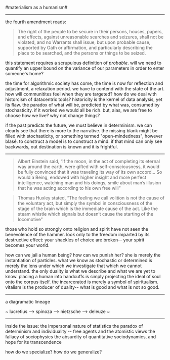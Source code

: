#materialism as a humanism#

---

the fourth amendment reads:

>The right of the people to be secure in their persons, houses, papers, and effects, against unreasonable searches and seizures, shall not be violated, and no Warrants shall issue, but upon probable cause, supported by Oath or affirmation, and particularly describing the place to be searched, and the persons or things to be seized.

this statement requires a scrupulous definition of *probable*. will we need to quantify an upper bound on the variance of our parameters in order to enter someone's home?

the time for algorithmic society has come, the time is now for reflection and adjustment, a relaxation period. we have to contend with the state of the art. how will communitites feel when they are targeted? how do we deal with historcism of datacentric tools? historicity is the kernel of data analysis, yet its flaw. the paradox of what will be, predicted by what was, consumed by stochasticity. if it worked we would all be rich. but, alas, we are free to choose how we live? why not change things? 

if the past predicts the future, we must believe in determinism. we can clearly see that there is more to the narrative. the missing blank might be filled with stochasticity, or something termed "open-mindedness", however blasé. to construct a model is to construct a mind. if that mind can only see backwards, out destination is known and it is frightful. 

---

>Albert Einstein said, “If the moon, in the act of completing its eternal way around the earth, were gifted with self-consciousness, it would be fully convinced that it was traveling its way of its own accord... So would a Being, endowed with higher insight and more perfect intelligence, watching man and his doings, smile about man’s illusion that he was acting according to his own free will”


>Thomas Huxley stated, “The feeling we call volition is not the cause of the voluntary act, but simply the symbol in consciousness of the stage of the brain which is the immediate cause of the act. Like the steam whistle which signals but doesn’t cause the starting of the locomotive”

those who hold so strongly onto religion and spirit have not seen the benevolence of the hammer. look only to the freedom imparted by its destructive effect: your shackles of choice are broken-- your spirit becomes your world. 

how can we jail a human being? how can we punish her? she is merely the instantiation of particles. what we know as stochastic or determined is merely the lens under which we investigate that which we cannot understand. the only duality is what we describe and what we are yet to know. placing a human into handcuffs is simply projecting the ideal of soul onto the corpus itself. the incarcerated is merely a symbol of spiritualism. vitalism is the producer of duality-- what is good and what is not so good. 

---

a diagramatic lineage  

~
lucretius —> spinoza —> nietzsche —> deleuze 
~

---

inside the issue:
the impersonal nature of statistics
the paradox of determinism and individuality -- free agents and the atomistic views
the fallacy of sociophysics
the absurdity of quantitative sociodynamics, and hope for its transcendence 

how do we specialize? 
how do we generalize? 

<!-- ---

soon you will know how language will function here.

---

the use of fragments, until clusters connect, the correlation of ideas extends to infinity, thoughts percolate 

---

this is the same phenomenon as when my mind stays awake longer than it should, my body succumbs to drowsiness. the same as when i drink wine when i return home, when i skip dinner, when i attempt to bake cookies and instead eat raw dough and inhale particulate. 

my body succumbs, only. my language consumes thought. i possess.  -->
